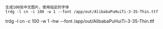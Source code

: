 
```shell
生成100张中文图片，使用指定的字体
trdg -l cn -c 100 -w 1 --font /app/out/AlibabaPuHuiTi-3-35-Thin.ttf
```



trdg -l cn -c 100 -w 1 -hw --font /app/out/AlibabaPuHuiTi-3-35-Thin.ttf